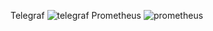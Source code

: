 Telegraf
![telegraf](https://github.com/user-attachments/assets/b27c510d-41ff-4fee-9ac3-64fc03b93083)
Prometheus
![prometheus](https://github.com/user-attachments/assets/291fa031-2344-496b-a64e-a7ccfd376f67)
